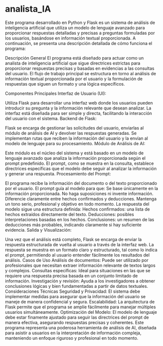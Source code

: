 # analista_IA

Este programa desarrollado en Python y Flask es un sistema de análisis de inteligencia artificial que utiliza un modelo de lenguaje avanzado para proporcionar respuestas detalladas y precisas a preguntas formuladas por los usuarios, basándose en información textual proporcionada. A continuación, se presenta una descripción detallada de cómo funciona el programa:

Descripción General
El programa está diseñado para actuar como un analista de inteligencia artificial que sigue directrices estrictas para proporcionar respuestas precisas y basadas en evidencias a las consultas del usuario. El flujo de trabajo principal se estructura en torno al análisis de información textual proporcionada por el usuario y la formulación de respuestas que siguen un formato y una lógica específicos.

Componentes Principales
Interfaz de Usuario (UI):

Utiliza Flask para desarrollar una interfaz web donde los usuarios pueden introducir su pregunta y la información relevante que desean analizar.
La interfaz está diseñada para ser simple y directa, facilitando la interacción del usuario con el sistema.
Backend de Flask:

Flask se encarga de gestionar las solicitudes del usuario, enviarlas al módulo de análisis de AI y devolver las respuestas generadas.
Se implementan rutas que reciben la información del usuario y la envían al modelo de lenguaje para su procesamiento.
Módulo de Análisis de AI:

Este módulo es el núcleo del sistema y está basado en un modelo de lenguaje avanzado que analiza la información proporcionada según el prompt predefinido.
El prompt, como se muestra en la consulta, establece directrices específicas que el modelo debe seguir al analizar la información y generar una respuesta.
Procesamiento del Prompt:

El programa recibe la información del documento o del texto proporcionado por el usuario.
El prompt guía al modelo para que:
Se base únicamente en la información proporcionada.
No haga suposiciones ni invente información.
Diferencie claramente entre hechos confirmados y deducciones.
Mantenga un tono serio, profesional y objetivo en todo momento.
La respuesta del modelo sigue una estructura definida:
Hechos confirmados: una lista de hechos extraídos directamente del texto.
Deducciones: posibles interpretaciones basadas en los hechos.
Conclusiones: un resumen de las deducciones más probables, indicando claramente si hay suficiente evidencia.
Salida y Visualización:

Una vez que el análisis está completo, Flask se encarga de enviar la respuesta estructurada de vuelta al usuario a través de la interfaz web.
La respuesta se muestra en un formato claro y estructurado, tal como lo indica el prompt, permitiendo al usuario entender fácilmente los resultados del análisis.
Casos de Uso
Análisis de documentos: Puede ser utilizado por profesionales que necesitan extraer información relevante de textos largos y complejos.
Consultas específicas: Ideal para situaciones en las que se requiere una respuesta precisa basada en un conjunto limitado de información.
Investigación y revisión: Ayuda a los investigadores a obtener conclusiones lógicas y bien fundamentadas a partir de datos textuales.
Consideraciones Técnicas
Seguridad y Privacidad: El sistema debe implementar medidas para asegurar que la información del usuario se maneje de manera confidencial y segura.
Escalabilidad: La arquitectura de Flask permite que el programa se amplíe fácilmente para manejar múltiples usuarios simultáneamente.
Optimización del Modelo: El modelo de lenguaje debe estar finamente ajustado para seguir las directrices del prompt de manera efectiva, asegurando respuestas precisas y coherentes.
Este programa representa una poderosa herramienta de análisis de AI, diseñada para asistir a usuarios en la interpretación de información compleja, manteniendo un enfoque riguroso y profesional en todo momento.
